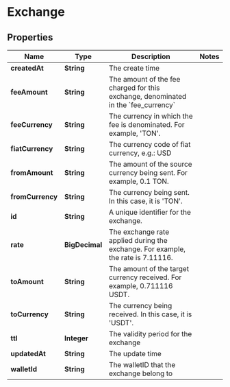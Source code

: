 

# Exchange


## Properties

Name | Type | Description | Notes
------------ | ------------- | ------------- | -------------
**createdAt** | **String** | The create time | 
**feeAmount** | **String** | The amount of the fee charged for this exchange, denominated in the &#x60;fee_currency&#x60; | 
**feeCurrency** | **String** | The currency in which the fee is denominated. For example, &#39;TON&#39;. | 
**fiatCurrency** | **String** | The currency code of fiat currency, e.g.: USD | 
**fromAmount** | **String** | The amount of the source currency being sent. For example, 0.1 TON. | 
**fromCurrency** | **String** | The currency being sent. In this case, it is &#39;TON&#39;. | 
**id** | **String** | A unique identifier for the exchange. | 
**rate** | **BigDecimal** | The exchange rate applied during the exchange. For example, the rate is 7.11116. | 
**toAmount** | **String** | The amount of the target currency received. For example, 0.711116 USDT. | 
**toCurrency** | **String** | The currency being received. In this case, it is &#39;USDT&#39;. | 
**ttl** | **Integer** | The validity period for the exchange | 
**updatedAt** | **String** | The update time | 
**walletId** | **String** | The walletID that the exchange belong to | 



